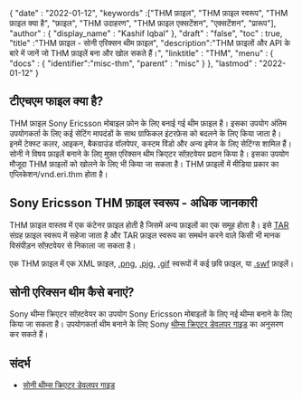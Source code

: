{
  "date" : "2022-01-12",
  "keywords" :["THM फ़ाइल", "THM फ़ाइल स्वरूप", "THM फ़ाइल क्या है", "फ़ाइल", "THM उदाहरण", "THM फ़ाइल एक्सटेंशन", "एक्सटेंशन", "प्रारूप"],
  "author" : {
    "display_name" : "Kashif Iqbal"
},
  "draft" : "false",
  "toc" : true,
  "title" :"THM फ़ाइल - सोनी एरिक्सन थीम फ़ाइल",
  "description":"THM फ़ाइलों और API के बारे में जानें जो THM फ़ाइलें बना और खोल सकते हैं।",
  "linktitle" : "THM",
  "menu" : {
    "docs" : {
      "identifier":"misc-thm",
      "parent" : "misc"
}
},
  "lastmod" : "2022-01-12"
}

## टीएचएम फाइल क्या है?

THM फ़ाइल Sony Ericsson मोबाइल फ़ोन के लिए बनाई गई थीम फ़ाइल है। इसका उपयोग अंतिम उपयोगकर्ता के लिए कई सेटिंग मापदंडों के साथ ग्राफिकल इंटरफ़ेस को बदलने के लिए किया जाता है। इनमें टेक्स्ट कलर, आइकन, बैकग्राउंड वॉलपेपर, कस्टम विंडो और अन्य इमेज के लिए सेटिंग्स शामिल हैं। सोनी ने विषय फ़ाइलें बनाने के लिए मुफ़्त एरिक्सन थीम क्रिएटर सॉफ़्टवेयर प्रदान किया है। इसका उपयोग मौजूदा THM फ़ाइलों को खोलने के लिए भी किया जा सकता है। THM फ़ाइलों में मीडिया प्रकार का एप्लिकेशन/vnd.eri.thm होता है।

## Sony Ericsson THM फ़ाइल स्वरूप - अधिक जानकारी

THM फ़ाइल वास्तव में एक कंटेनर फ़ाइल होती है जिसमें अन्य फ़ाइलों का एक समूह होता है। इसे [TAR](/hi/compression/tar/) संग्रह फ़ाइल स्वरूप में सहेजा जाता है और TAR फ़ाइल स्वरूप का समर्थन करने वाले किसी भी मानक विसंपीड़न सॉफ़्टवेयर से निकाला जा सकता है।

एक THM फ़ाइल में एक XML फ़ाइल, [.png](/hi/image/png/), [.pjg](/hi/image/jpeg/), [.gif](/hi/image/gif/) स्वरूपों में कई छवि फ़ाइल, या [.swf](/hi/पृष्ठ-विवरण-भाषा/swf/) फ़ाइलें।

## सोनी एरिक्सन थीम कैसे बनाएं?

Sony थीम्स क्रिएटर सॉफ़्टवेयर का उपयोग Sony Ericsson मोबाइलों के लिए नई थीम्स बनाने के लिए किया जा सकता है। उपयोगकर्ता थीम बनाने के लिए Sony [थीम्स क्रिएटर डेवलपर गाइड](https://developer.sony.com/theme-creator/get-started) का अनुसरण कर सकते हैं।

## संदर्भ

* [सोनी थीम्स क्रिएटर डेवलपर गाइड](https://developer.sony.com/theme-creator/get-started)

